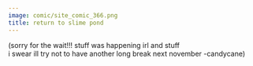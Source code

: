 ```yaml
---
image: comic/site_comic_366.png
title: return to slime pond
---
```

(sorry for the wait!!! stuff was happening irl and stuff  
i swear ill try not to have another long break next november -candycane)
